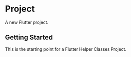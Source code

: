 # Project

A new Flutter project.

## Getting Started

This is the starting point for a Flutter Helper Classes Project.
